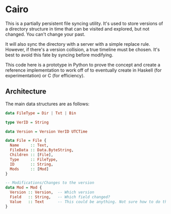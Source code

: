 # Cairo

This is a partially persistent file syncing utility. It's used to store versions of a directory structure in time that can be visited and explored, but not changed. You can't change your past.

It will also sync the directory with a server with a simple replace rule. However, if there's a version collision, a true timeline must be chosen. It's best to avoid this fate by syncing before modifying.

This code here is a prototype in Python to prove the concept and create a reference implementation to work off of to eventually create in Haskell (for experimentation) or C (for efficiency).

## Architecture

The main data structures are as follows:

```haskell
data FileType = Dir | Txt | Bin

type VerID = String

data Version = Version VerID UTCTime

data File = File {
  Name     :: Text,
  FileData :: Data.ByteString,
  Children :: [File],
  Type     :: FileType,
  ID       :: String,
  Mods     :: [Mod]
}

-- Modifications/Changes to the version
data Mod = Mod {
  Version :: Version,  -- Which version
  Field   :: String,   -- Which field changed?
  Value   :: Text      -- This could be anything. Not sure how to do this
}
```
